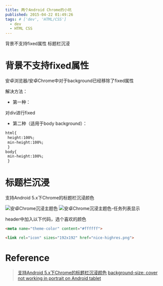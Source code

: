 ```yaml
---
title: 两个Android Chrome的小坑
published: 2015-04-22 01:49:26
tags: # ['dev', 'HTML/CSS']
  - dev
  - HTML CSS
---
```


背景不支持fixed属性
标题栏沉浸
<!-- more -->

# 背景不支持fixed属性

安卓浏览器/安卓Chrome中对于background已经移除了fixed属性

解决方法：

* 第一种：

对div进行fixed

* 第二种（适用于body background）：

```html
html{
 height:100%;
 min-height:100%;
 }
body{
 min-height:100%;
 }
```

# 标题栏沉浸

支持Android 5.x下Chrome的标题栏沉浸颜色

![安卓Chrome沉浸主题色](https://ooo.0o0.ooo/2017/05/24/592546e52c39a.png)
![安卓Chrome沉浸主题色-任务列表显示](https://ooo.0o0.ooo/2017/05/24/592546f366eaa.png)

header中加入以下代码，选个喜欢的颜色

```html
<meta name="theme-color" content="#ffffff">
```

```html
<link rel="icon" sizes="192x192" href="nice-highres.png">
```

# Reference
> [支持Android 5.x下Chrome的标题栏沉浸颜色](http://ippotsuko.com/support-for-theme-color-in-chrome-39-for-android/)
> [background-size: cover not working in portrait on Android tablet](http://stackoverflow.com/questions/14876035/background-size-cover-not-working-in-portrait-on-android-tablet)